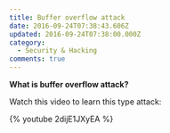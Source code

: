 ```yaml
---
title: Buffer overflow attack
date: 2016-09-24T07:38:43.606Z
updated: 2016-09-24T07:38:00.000Z
category:
  - Security & Hacking
comments: true
---
```

**What is buffer overflow attack?**

Watch this video to learn this type attack:

{% youtube 2dijE1JXyEA %}